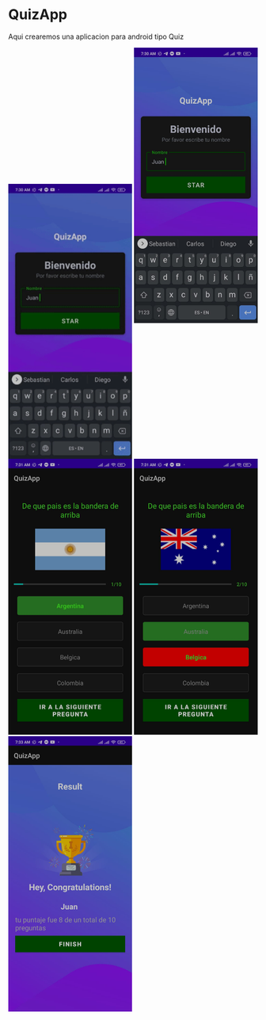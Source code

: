 # QuizApp
Aqui crearemos una aplicacion para android tipo Quiz 

<img align="center" src="https://github.com/JuanSebastian07/QuizApp/blob/main/Screenshots/QuizApp.gif" width="250">

<img src="Screenshots/UserName.jpeg" width="250">
<img src="Screenshots/correcto.jpeg" width="250">
<img src="Screenshots/incorrecto.jpeg" width="250">
<img src="Screenshots/congratulations.jpeg" width="250">
